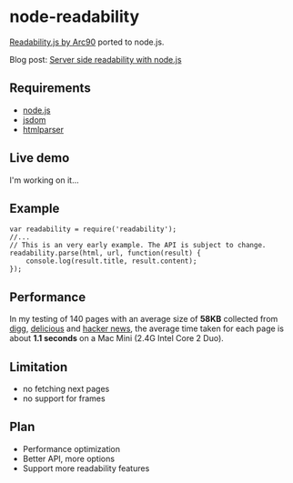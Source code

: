 # node-readability
[Readability.js by Arc90](http://lab.arc90.com/experiments/readability/) ported to node.js.

Blog post: [Server side readability with node.js](http://arrix.blogspot.com/2010/11/server-side-readability-with-nodejs.html)
## Requirements
* [node.js](http://nodejs.org/)
* [jsdom](https://github.com/tmpvar/jsdom)
* [htmlparser](https://github.com/tautologistics/node-htmlparser)

## Live demo
I'm working on it...
## Example

    var readability = require('readability');
    //...
    // This is an very early example. The API is subject to change.
    readability.parse(html, url, function(result) {
        console.log(result.title, result.content);
    });

## Performance
In my testing of 140 pages with an average size of **58KB** collected from [digg](http://digg.com/news.rss), [delicious](http://feeds.delicious.com/v2/rss/?count=50) and [hacker news](http://news.ycombinator.com/rss), the average time taken for each page is about **1.1 seconds** on a Mac Mini (2.4G Intel Core 2 Duo).
## Limitation
* no fetching next pages
* no support for frames

## Plan
* Performance optimization
* Better API, more options
* Support more readability features